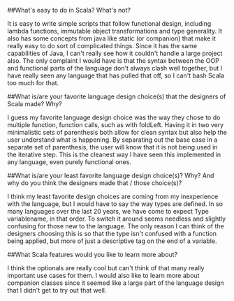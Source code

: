 ##What's easy to do in Scala? What's not?

It is easy to write simple scripts that follow functional design, including lambda functions, immutable object transformations and type generality. It also has some concepts from java like static (or companion) that make it really easy to do sort of complicated things. Since it has the same capabilities of Java, I can't really see how it couldn't handle a large project also. The only complaint I would have is that the syntax between the OOP and functional parts of the language don't always clash well together, but I have really seen any language that has pulled that off, so I can't bash Scala too much for that. 

##What is/are your favorite language design choice(s) that the designers of Scala made? Why?

I guess my favorite language design choice was the way they chose to do multiple function, function calls, such as with foldLeft. Having it in two very minimalistic sets of parenthesis both allow for clean syntax but also help the user understand what is happening. By separating out the base case in a separate set of parenthesis, the user will know that it is not being used in the iterative step. This is the cleanest way I have seen this implemented in any language, even purely functional ones. 

##What is/are your least favorite language design choice(s)? Why? And why do you think the designers made that / those choice(s)?

I think my least favorite design choices are coming from my inexperience with the language, but I would have to say the way types are defined. In so many languages over the last 20 years, we have come to expect Type variablename, in that order. To switch it around seems needless and slightly confusing for those new to the language. The only reason I can think of the designers choosing this is so that the type isn't confused with a function being applied, but more of just a descriptive tag on the end of a variable. 

##What Scala features would you like to learn more about?

I think the optionals are really cool but can't think of that many really important use cases for them. I would also like to learn more about companion classes since it seemed like a large part of the language design that I didn't get to try out that well. 